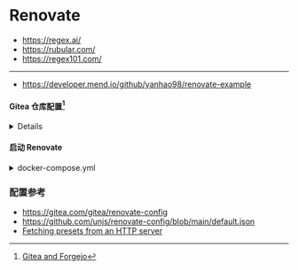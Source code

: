 # Renovate

- https://regex.ai/
- https://rubular.com/
- https://regex101.com/

---
- https://developer.mend.io/github/yanhao98/renovate-example

#### Gitea 仓库配置[^1]

<details>

1. [创建](https://git.1-h.cc/admin/users/new)一个`Gitea`的账号。 
2. 创建该账号的[`Personal Access Token`](https://git.1-h.cc/user/settings/applications)。 
3. 增加该账号为[协作者](https://git.1-h.cc/examples/renovate/settings/collaboration)。
4. Github 的 [`Token`](https://github.com/settings/tokens) 不需要勾选任何权限。 
</details>



#### 启动 Renovate

<details>
<summary>docker-compose.yml</summary>

```yaml
name: renovate
volumes:
  tmp:
    driver: local
x-common-services: &common-services
  pull_policy: always
  network_mode: bridge
  restart: always
  volumes:
    - tmp:/tmp
  image: renovate/renovate
  entrypoint: /bin/bash
  command: -c "while true; do docker-entrypoint.sh renovate; date; sleep 1h; done"
x-common-env: &common-env
  LOG_LEVEL: debug
  TZ: Asia/Shanghai
  RENOVATE_AUTODISCOVER: true
  RENOVATE_PLATFORM: gitea
  RENOVATE_INCLUDE_MIRRORS: true
  GITHUB_COM_TOKEN: ❗️
services:
  # docker exec -it renovate-git.1-h.cc-1 docker-entrypoint.sh renovate
  git.1-h.cc:
    <<: *common-services
    environment:
      <<: *common-env
      RENOVATE_ENDPOINT: ❗️https://git.1-h.cc
      RENOVATE_TOKEN: ❗️
```
</details>


### 配置参考

- https://gitea.com/gitea/renovate-config
- https://github.com/unjs/renovate-config/blob/main/default.json
- [Fetching presets from an HTTP server](https://docs.renovatebot.com/config-presets/#fetching-presets-from-an-http-server)

[^1]: [Gitea and Forgejo](https://docs.renovatebot.com/modules/platform/gitea)